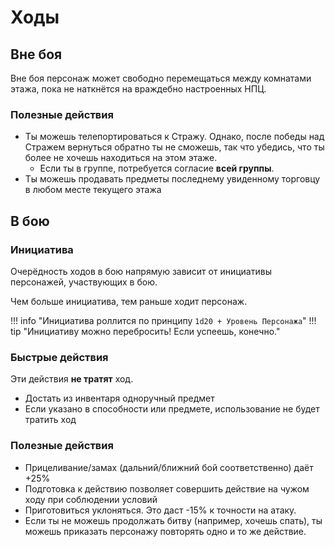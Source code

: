 # Ходы

## Вне боя

Вне боя персонаж может свободно перемещаться между комнатами этажа, 
пока не наткнётся на враждебно настроенных НПЦ.

### Полезные действия

+ Ты можешь телепортироваться к Стражу. Однако, после победы над Стражем вернуться обратно ты не сможешь, так что убедись, что ты более не хочешь находиться на этом этаже. 
    + Если ты в группе, потребуется согласие **всей группы**.
+ Ты можешь продавать предметы последнему увиденному торговцу в любом месте текущего этажа  

## В бою

### Инициатива

Очерёдность ходов в бою напрямую зависит от инициативы персонажей, участвующих в бою.

Чем больше инициатива, тем раньше ходит персонаж.

!!! info "Инициатива роллится по принципу `1d20 + Уровень Персонажа`"
!!! tip "Инициативу можно перебросить! Если успеешь, конечно."

### Быстрые действия

Эти действия **не тратят** ход.

+ Достать из инвентаря одноручный предмет
+ Если указано в способности или предмете, использование не будет тратить ход

### Полезные действия

+ Прицеливание/замах (дальний/ближний бой соответственно) даёт +25% 
+ Подготовка к действию позволяет совершить действие на чужом ходу при соблюдении условий
+ Приготовиться уклоняться. Это даст -15% к точности на атаку.
+ Если ты не можешь продолжать битву (например, хочешь спать), ты можешь приказать персонажу повторять одно и то же действие.
